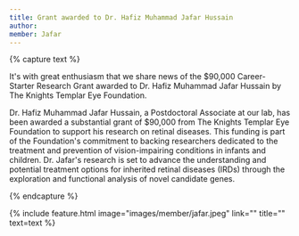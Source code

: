 ```yaml
---
title: Grant awarded to Dr. Hafiz Muhammad Jafar Hussain
author: 
member: Jafar
---
```


{% capture text %}

It's with great enthusiasm that we share news of the $90,000 Career-Starter Research Grant awarded to Dr. Hafiz Muhammad Jafar Hussain by The Knights Templar Eye Foundation.

Dr. Hafiz Muhammad Jafar Hussain, a Postdoctoral Associate at our lab, has been awarded a substantial grant of $90,000 from The Knights Templar Eye Foundation to support his research on retinal diseases. This funding is part of the Foundation's commitment to backing researchers dedicated to the treatment and prevention of vision-impairing conditions in infants and children. Dr. Jafar's research is set to advance the understanding and potential treatment options for inherited retinal diseases (IRDs) through the exploration and functional analysis of novel candidate genes.

{% endcapture %}

{% include feature.html image="images/member/jafar.jpeg" link="" title="" text=text %}
